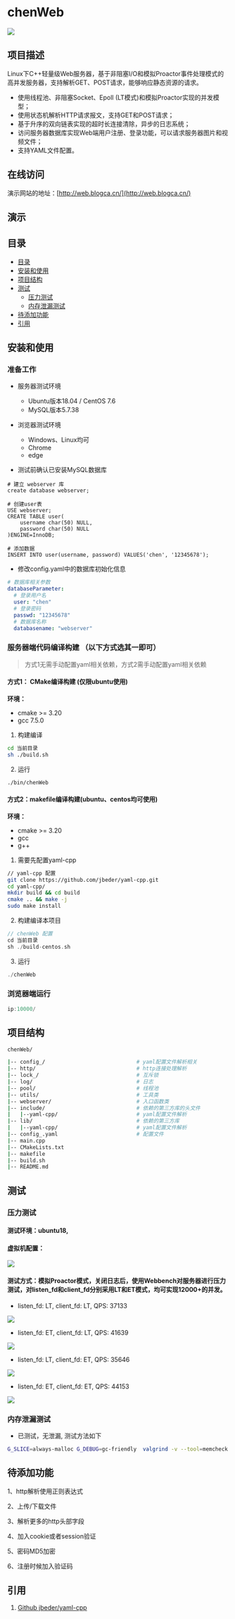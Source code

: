 # chenWeb


![](https://github.com/chenanga/MyWebServer/workflows/CMake/badge.svg)


## 项目描述

Linux下C++轻量级Web服务器，基于非阻塞I/O和模拟Proactor事件处理模式的高并发服务器，支持解析GET、POST请求，能够响应静态资源的请求。
 
- 使用线程池、非阻塞Socket、Epoll (LT模式)和模拟Proactor实现的并发模型；
- 使用状态机解析HTTP请求报文，支持GET和POST请求；
- 基于升序的双向链表实现的超时长连接清除，异步的日志系统；
- 访问服务器数据库实现Web端用户注册、登录功能，可以请求服务器图片和视频文件；
- 支持YAML文件配置。

## 在线访问

演示网站的地址：[http://web.blogca.cn/](http://web.blogca.cn/)

## 演示



## 目录

- [目录](#目录)
- [安装和使用](#安装和使用)
- [项目结构](#项目结构)
- [测试](#测试)
    - [压力测试](#压力测试)
    - [内存泄漏测试](#内存泄漏测试)
- [待添加功能](#待添加功能)
- [引用](#引用)

## 安装和使用
### 准备工作
* 服务器测试环境
    * Ubuntu版本18.04 / CentOS 7.6
    * MySQL版本5.7.38
* 浏览器测试环境
    * Windows、Linux均可
    * Chrome
    * edge

* 测试前确认已安装MySQL数据库

```mysql
# 建立 webserver 库
create database webserver;

# 创建user表
USE webserver;
CREATE TABLE user(
    username char(50) NULL,
    password char(50) NULL
)ENGINE=InnoDB;

# 添加数据
INSERT INTO user(username, password) VALUES('chen', '12345678');
```

* 修改config.yaml中的数据库初始化信息

```yaml
# 数据库相关参数
databaseParameter:
  # 登录用户名
  user: "chen"
  # 登录密码
  passwd: "12345678"
  # 数据库名称
  databasename: "webserver"
```

### 服务器端代码编译构建 （以下方式选其一即可）
> 方式1无需手动配置yaml相关依赖，方式2需手动配置yaml相关依赖
#### 方式1： CMake编译构建 (仅限ubuntu使用)

**环境：**
- cmake >= 3.20
- gcc 7.5.0

1. 构建编译
```bash
cd 当前目录
sh ./build.sh
```
2. 运行
```bash
./bin/chenWeb
```


#### 方式2：makefile编译构建(ubuntu、centos均可使用)
**环境：**
- cmake >= 3.20
- gcc
- g++


1. 需要先配置yaml-cpp
```bash
// yaml-cpp 配置
git clone https://github.com/jbeder/yaml-cpp.git
cd yaml-cpp/
mkdir build && cd build
cmake .. && make -j
sudo make install
```

2. 构建编译本项目
```c++
// chenWeb 配置
cd 当前目录
sh ./build-centos.sh
```
3. 运行
```c++
./chenWeb
```

### 浏览器端运行
```c++
ip:10000/
```

## 项目结构

```bash
chenWeb/

|-- config_/                             # yaml配置文件解析相关
|-- http/                                # http连接处理解析
|-- lock_/                               # 互斥锁
|-- log/                                 # 日志
|-- pool/                                # 线程池
|-- utils/                            	 # 工具类
|-- webserver/                           # 入口函数类
|-- include/                             # 依赖的第三方库的头文件
|   |--yaml-cpp/                         # yaml配置文件解析
|-- lib/                                 # 依赖的第三方库
|   |--yaml-cpp/                         # yaml配置文件解析
|-- config_.yaml                         # 配置文件
|-- main.cpp                             
|-- CMakeLists.txt
|-- makefile     
|-- build.sh
|-- README.md
```

## 测试
### 压力测试
#### 测试环境：ubuntu18,
#### 虚拟机配置：

![](asset/images/vmConfiguration.JPG)

#### 测试方式：模拟Proactor模式，关闭日志后，使用Webbench对服务器进行压力测试，对listen_fd和client_fd分别采用LT和ET模式，均可实现12000+的并发。

- listen_fd: LT, client_fd: LT, QPS: 37133

![](asset/images/12000_LT_LT.JPG)

- listen_fd: ET, client_fd: LT, QPS: 41639

![](asset/images/12000_ET_LT.JPG)

- listen_fd: LT, client_fd: ET, QPS: 35646

![](asset/images/12000_LT_ET.JPG)

- listen_fd: ET, client_fd: ET, QPS: 44153

![](asset/images/12000_ET_ET.JPG)

### 内存泄漏测试
- 已测试，无泄漏, 测试方法如下
```bash
G_SLICE=always-malloc G_DEBUG=gc-friendly  valgrind -v --tool=memcheck --time-stamp=yes --leak-check=full --num-callers=40 --log-file=valgrind_Server.log ./bin/chenWeb
```

## 待添加功能
1、http解析使用正则表达式

2、上传/下载文件

3、解析更多的http头部字段

4、加入cookie或者session验证

5、密码MD5加密

6、注册时候加入验证码


## 引用
1. [Github jbeder/yaml-cpp](https://github.com/jbeder/yaml-cpp)

